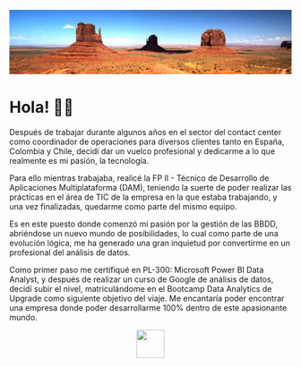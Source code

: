 <a href="https://www.linkedin.com/in/guadano/" title="Jose Guadaño"><img src="https://github.com/guadano/guadano/blob/main/monumentValley.jpg"></a>

<h1> Hola! 🙋‍♂️ </h1>

Después de trabajar durante algunos años en el sector del contact center como coordinador de operaciones para diversos clientes tanto en España, Colombia y Chile, decidí dar un vuelco profesional y dedicarme a lo que realmente es mi pasión, la tecnología. 

Para ello mientras trabajaba, realicé la FP II - Técnico de Desarrollo de Aplicaciones Multiplataforma (DAM), teniendo la suerte de poder realizar las prácticas en el área de TIC de la empresa en la que estaba trabajando, y una vez finalizadas, quedarme como parte del mismo equipo. 

Es en este puesto donde comenzó mi pasión por la gestión de las BBDD, abriéndose un nuevo mundo de posibilidades, lo cual como parte de una evolución lógica, me ha generado una gran inquietud por convertirme en un profesional del análisis de datos.

Como primer paso me certifiqué en PL-300: Microsoft Power BI Data Analyst, y después de realizar un curso de Google de análisis de datos, decidí subir el nivel, matriculándome en el Bootcamp Data Analytics de Upgrade como siguiente objetivo del viaje. Me encantaría poder encontrar una empresa donde poder desarrollarme 100% dentro de este apasionante mundo.

<p align="center">
<a href="https://www.linkedin.com/in/guadano/" title="LinkedIn"><img src="https://cdn4.iconfinder.com/data/icons/social-messaging-ui-color-shapes-2-free/128/social-linkedin-circle-512.png" width="50" height="50" border="0"></a></p>
  
